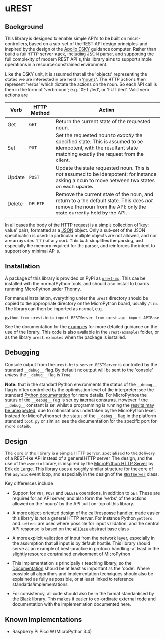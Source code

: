 uREST
=====

Background
----------

This library is designed to enable simple API's to be built on
micro-controllers, based on a sub-set of the REST API design principles, and
inspired by the design of the [Apollo
DSKY](https://history-computer.com/apollo-guidance-computer/) guidance computer.
Rather than build a full HTTP server stack, including JSON parser, and
supporting the full complexity of modern REST API's, this library aims to
support simple operations in a resource constrained environment.

Like the DSKY unit, it is assumed that all the 'objects' representing the states
we are interested in are held in
'[nouns](https://dlove24.github.io/urest/urest/api/base.html)'. The HTTP actions
then represent 'verbs' which dictate the actions on the noun. So each API call
is then in the form of 'verb-noun'; e.g. 'GET /led', or 'PUT /led'. Valid verb
actions are

| Verb   | HTTP Method | Action                                                                                                                                                            |
|--------|-------------|-------------------------------------------------------------------------------------------------------------------------------------------------------------------|
| Get    | `GET`       | Return the current state of the requested noun.                                                                                                                   |
| Set    | `PUT`       | Set the requested noun to *exactly* the specified state. This is assumed to be idempotent, with the resultant state matching exactly the request from the client. |
| Update | `POST`      | Update the state requested noun. This is *not* assumed to be idempotent: for instance asking a noun to move between two states on each update.                    |
| Delete | `DELETE`    | Remove the current state of the noun, and return to a the default state. This does *not* remove the noun from the API: only the state currently held by the API.  |

In all cases the body of the HTTP request is a simple collection of 'key: value'
pairs, formatted as a [JSON](https://www.json.org/json-en.html) object. Only a
sub-set of the JSON specification is used: in particular multiple objects are
not allowed, and nor are arrays (i.e. '`[]`') of any sort. This both simplifies
the parsing, and especially the memory required for the parser, and reinforces
the intent to support only minimal API's.

Installation
------------

A package of this library is provided on PyPi as
[`urest-mp`](https://pypi.org/project/urest-mp/). This can be installed with the
normal Python tools, and should also install to boards runnning MicroPython
under [Thonny](https://thonny.org/).

For manual installation, everything under the `urest` directory should be copied
to the appropriate directory on the MicroPython board, usually `/lib`. The
library can then be imported as normal, e.g.

```python from urest.http import RESTServer from urest.api import APIBase ```

See the documentation for the
[examples](https://dlove24.github.io/urest/urest/examples/index.html) for more
detailed guidance on the use of the library. This code is also available in the
`urest/examples` folder, or as the library `urest.examples` when the package is
installed.

Debugging
---------

Console output from the `urest.http.server.RESTServer` is controlled by the
standard `__debug__` flag. By default no output will be sent to the 'console'
_unless_ the `__debug__` flag is `True`.

**Note:** that in the standard Python environments the status of the `__debug__`
flag is often controlled by the optimisation level of the interpreter: see the
standard [Python documentation](https://docs.python.org/3/using/cmdline.html#cmdoption-O)
for more details. For MicroPython the status of the `__debug__` flag is set by
[internal constants](https://docs.micropython.org/en/latest/library/micropython.html#micropython.opt_level).
However if the `__debug__` constant is set whilst a programming is running the
[results may be unexpected](https://forum.micropython.org/viewtopic.php?t=6839),
due to optimisations undertaken by the MicroPython lexer. Instead for MicroPython set
the status of the `__debug__` flag in the platform standard `boot.py` or
similar: see the documentation for the specific port for more details.

Design
------

The core of the library is a simple HTTP server, specialised to the delivery of
a REST-like API instead of a general HTTP server. The design, and the use of the
`asyncio` library, is inspired by the [MicroPython HTTP
Server](https://github.com/erikdelange/MicroPython-HTTP-Server) by Erik de
Lange. This library uses a roughly similar structure for the core of the
`asyncio` event loop, and especially in the design of the
[`RESTServer`](https://dlove24.github.io/urest/urest/http/server.html) class.

Key differences include

*   Support for `PUT`, `POST` and `DELETE` operations, in addition to `GET`.
These are required for an API server, and also form the 'verbs' of the actions
allowed on the 'nouns' by the API built on-top of this library.

*   A more object-oriented design of the call/response handler, made easier this
library is *not* a general HTTP server. For instance Python `getters` and
`setters` are used where possible for input validation, and the central API
response is based on the
[`APIBase`](https://dlove24.github.io/urest/urest/api/base.html) abstract base
class

*   A more explicit validation of input from the network layer, especially in
the assumption that all input is by default hostile. This library should serve
as an example of best-practice in protocol handling; at least in the slightly
resource constrained environment of MicroPython

*   This implementation is principally a teaching library, so the
[Documentation](https://dlove24.github.io/urest/urest) should be at least as
important as the 'code'. Where possible all algorithms and implementation
techniques should also be explained as fully as possible, or at least linked to
reference standards/implementations

*   For consistency, all code should also be in the format standardised by the
[Black](https://github.com/psf/black) library. This makes it easier to
co-ordinate external code and documentation with the implementation documented
here.

Known Implementations
---------------------

*   Raspberry Pi Pico W (MicroPython 3.4)
